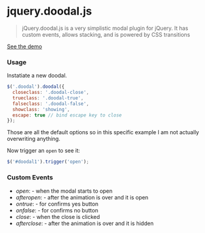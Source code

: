 jquery.doodal.js
================

> jQuery.doodal.js is a very simplistic modal plugin for jQuery. It has custom events, allows stacking, and is powered by CSS transitions

[See the demo](http://james2doyle.github.io/jquery.doodal.js/)

### Usage

Instatiate a new doodal.

```javascript
$('.doodal').doodal({
  closeclass: '.doodal-close',
  trueclass: '.doodal-true',
  falseclass: '.doodal-false',
  showclass: 'showing',
  escape: true // bind escape key to close
});
```

Those are all the default options so in this specific example I am not actually overwriting anything.

Now trigger an `open` to see it:

```javascript
$('#doodal1').trigger('open');
```


### Custom Events
* *open*: - when the modal starts to open
* *afteropen*: - after the animation is over and it is open
* *ontrue*: - for confirms yes button
* *onfalse*: - for confirms no button
* *close*: - when the close is clicked
* *afterclose*: - after the animation is over and it is hidden